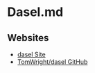 # Dasel.md

## Websites
* [dasel Site](https://daseldocs.tomwright.me/)
* [TomWright/dasel GitHub](https://github.com/TomWright/dasel)
